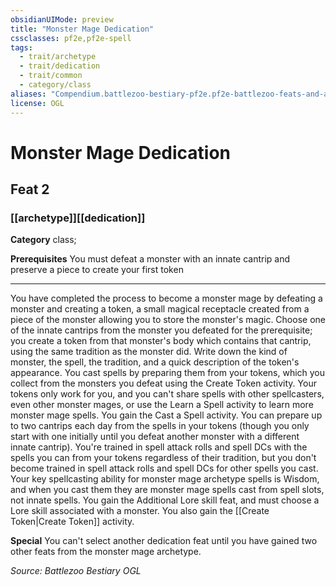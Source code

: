 ```yaml
---
obsidianUIMode: preview
title: "Monster Mage Dedication"
cssclasses: pf2e,pf2e-spell
tags:
  - trait/archetype
  - trait/dedication
  - trait/common
  - category/class
aliases: "Compendium.battlezoo-bestiary-pf2e.pf2e-battlezoo-feats-and-actions.Item.ZnOMjuTmAus26JEs"
license: OGL
---
```

# Monster Mage Dedication
## Feat 2
### [[archetype]][[dedication]]

**Category** class; 



**Prerequisites** You must defeat a monster with an innate cantrip and preserve a piece to create your first token
* * *
You have completed the process to become a monster mage by defeating a monster and creating a token, a small magical receptacle created from a piece of the monster allowing you to store the monster's magic. Choose one of the innate cantrips from the monster you defeated for the prerequisite; you create a token from that monster's body which contains that cantrip, using the same tradition as the monster did. Write down the kind of monster, the spell, the tradition, and a quick description of the token's appearance. You cast spells by preparing them from your tokens, which you collect from the monsters you defeat using the Create Token activity. Your tokens only work for you, and you can't share spells with other spellcasters, even other monster mages, or use the Learn a Spell activity to learn more monster mage spells. You gain the Cast a Spell activity. You can prepare up to two cantrips each day from the spells in your tokens (though you only start with one initially until you defeat another monster with a different innate cantrip). You're trained in spell attack rolls and spell DCs with the spells you can from your tokens regardless of their tradition, but you don't become trained in spell attack rolls and spell DCs for other spells you cast. Your key spellcasting ability for monster mage archetype spells is Wisdom, and when you cast them they are monster mage spells cast from spell slots, not innate spells. You gain the Additional Lore skill feat, and must choose a Lore skill associated with a monster. You also gain the [[Create Token|Create Token]] activity.

**Special** You can't select another dedication feat until you have gained two other feats from the monster mage archetype.

*Source: Battlezoo Bestiary*
*OGL*